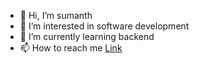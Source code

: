 - 👋 Hi, I’m sumanth
- 👀 I’m interested in software development
- 🌱 I’m currently learning backend
- 📫 How to reach me <a href="https://www.linkedin.com/in/sumanth18131a0363/"> Link </a>

<!---
sumanth13131/sumanth13131 is a ✨ special ✨ repository because its `README.md` (this file) appears on your GitHub profile.
You can click the Preview link to take a look at your changes.
--->
